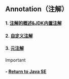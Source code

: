 ## Annotation（注解）

#### 1. [注解的概述&JDK内置注解](https://github.com/camelliaxiaohua/JavaSE/tree/master/Part3/src/com/camellia/annotation/inline/annotation)
#### 2. [自定义注解](https://github.com/camelliaxiaohua/JavaSE/tree/master/Part3/src/com/camellia/annotation/custom/annotation)
#### 3. [元注解]()
> [!IMPORTANT]
>
> 
#### - [Return to Java SE](https://github.com/camelliaxiaohua/JavaSE/blob/master/README.md)